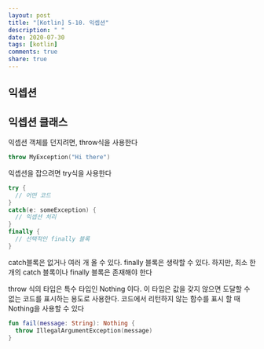```yaml
---
layout: post
title: "[Kotlin] 5-10. 익셉션"
description: " "
date: 2020-07-30
tags: [kotlin]
comments: true
share: true
---
```


## 익셉션
## 익셉션 클래스
익셉션 객체를 던지려면, throw식을 사용한다

```kotlin
throw MyException("Hi there")
```

익셉션을 잡으려면 try식을 사용한다

```kotlin
try {
  // 어떤 코드
}
catch(e: someException) {
  // 익셉션 처리
}
finally {
  // 선택적인 finally 블록
}
```

catch블록은 없거나 여러 개 올 수 있다. finally	블록은 생략할 수 있다. 하지만, 최소 한 개의 catch	블록이나 finally	블록은 존재해야 한다

throw	식의 타입은 특수 타입인 Nothing	이다. 이 타입은 값을 갖지 않으면 도달할 수 없는 코드를 표시하는 용도로 사용한다. 코드에서 리턴하지 않는 함수를 표시 할 때 Nothing을 사용할 수 있다

```kotlin
fun fail(message: String): Nothing {
  throw IllegalArgumentException(message)
}
```

